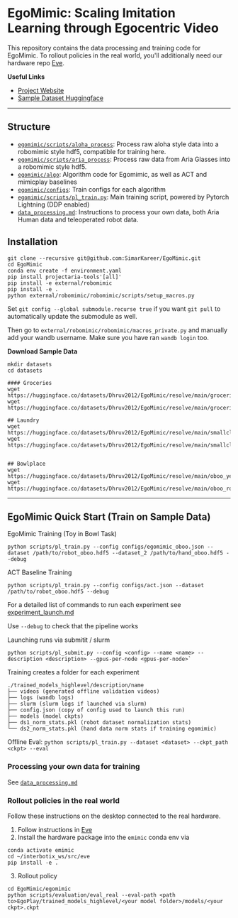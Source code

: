 # EgoMimic: Scaling Imitation Learning through Egocentric Video
This repository contains the data processing and training code for EgoMimic.  To rollout policies in the real world, you'll additionally need our hardware repo [Eve](https://github.com/SimarKareer/Eve).

**Useful Links**
- [Project Website](https://egomimic.github.io/)
- [Sample Dataset Huggingface](https://huggingface.co/datasets/gatech/EgoMimic/tree/main)

---

## Structure
- [``egomimic/scripts/aloha_process``](./egomimic/scripts/aloha_process/): Process raw aloha style data into a robomimic style hdf5, compatible for training here.
- [``egomimic/scripts/aria_process``](./egomimic/scripts/aria_process/): Process raw data from Aria Glasses into a robomimic style hdf5.
- [``egomimic/algo``](./egomimic/algo): Algorithm code for Egomimic, as well as ACT and mimicplay baselines
- [``egomimic/configs``](./egomimic/configs): Train configs for each algorithm
- [``egomimic/scripts/pl_train.py``](./egomimic/scripts/pl_train.py): Main training script, powered by Pytorch Lightning (DDP enabled)
- [``data_processing.md``](./data_processing.md): Instructions to process your own data, both Aria Human data and teleoperated robot data.

## Installation

```
git clone --recursive git@github.com:SimarKareer/EgoMimic.git
cd EgoMimic
conda env create -f environment.yaml
pip install projectaria-tools'[all]'
pip install -e external/robomimic
pip install -e .
python external/robomimic/robomimic/scripts/setup_macros.py
```

Set `git config --global submodule.recurse true` if you want `git pull` to automatically update the submodule as well.

Then go to  `external/robomimic/robomimic/macros_private.py` and manually add your wandb username. Make sure you have ran `wandb login` too.


**Download Sample Data**
```
mkdir datasets
cd datasets

#### Groceries
wget https://huggingface.co/datasets/Dhruv2012/EgoMimic/resolve/main/groceries_aria_huggingface.hdf5
wget https://huggingface.co/datasets/Dhruv2012/EgoMimic/resolve/main/groceries_robotwa_huggingface.hdf5

## Laundry
wget https://huggingface.co/datasets/Dhruv2012/EgoMimic/resolve/main/smallclothfold_aria_huggingface.hdf5
wget https://huggingface.co/datasets/Dhruv2012/EgoMimic/resolve/main/smallclothfold_robotwa_full_huggingface.hdf5


## Bowlplace
wget https://huggingface.co/datasets/Dhruv2012/EgoMimic/resolve/main/oboo_yellow_jun12_ACTGMMCompat_masked_huggingface.hdf5
wget https://huggingface.co/datasets/Dhruv2012/EgoMimic/resolve/main/oboo_robotwa_aug7_huggingface.hdf5
```



-------


## EgoMimic Quick Start (Train on Sample Data)

EgoMimic Training (Toy in Bowl Task)
```
python scripts/pl_train.py --config configs/egomimic_oboo.json --dataset /path/to/robot_oboo.hdf5 --dataset_2 /path/to/hand_oboo.hdf5 --debug
```

ACT Baseline Training
```
python scripts/pl_train.py --config configs/act.json --dataset /path/to/robot_oboo.hdf5 --debug
```

For a detailed list of commands to run each experiment see [experiment_launch.md](./experiment_launch.md)

Use `--debug` to check that the pipeline works

Launching runs via submitit / slurm
```
python scripts/pl_submit.py --config <config> --name <name> --description <description> --gpus-per-node <gpus-per-node>`
```

Training creates a folder for each experiment
```
./trained_models_highlevel/description/name
├── videos (generated offline validation videos)
├── logs (wandb logs)
├── slurm (slurm logs if launched via slurm)
├── config.json (copy of config used to launch this run)
├── models (model ckpts)
├── ds1_norm_stats.pkl (robot dataset normalization stats)
└── ds2_norm_stats.pkl (hand data norm stats if training egomimic)
```

Offline Eval:
`python scripts/pl_train.py --dataset <dataset> --ckpt_path <ckpt> --eval`

### Processing your own data for training
See [``data_processing.md``](./data_processing.md)

### Rollout policies in the real world
Follow these instructions on the desktop connected to the real hardware.
1. Follow instructions in [Eve](https://github.com/SimarKareer/Eve)
2. Install the hardware package into the `emimic` conda env via
```
conda activate emimic
cd ~/interbotix_ws/src/eve
pip install -e .
```
3. Rollout policy
```
cd EgoMimic/egomimic
python scripts/evaluation/eval_real --eval-path <path to>EgoPlay/trained_models_highlevel/<your model folder>/models/<your ckpt>.ckpt
```
